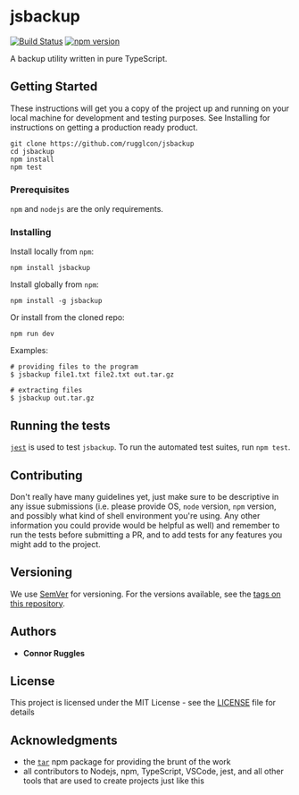 # jsbackup
[![Build Status](https://travis-ci.org/travis-ci/travis.rb.svg?branch=master)](https://travis-ci.org/rugglcon/jsbackup)
[![npm version](https://img.shields.io/npm/v/jsbackup.svg)](https://www.npmjs.com/package/jsbackup)

A backup utility written in pure TypeScript.

## Getting Started

These instructions will get you a copy of the project up and running on your local machine for development and testing purposes. See Installing for instructions on getting a production ready product.

```
git clone https://github.com/rugglcon/jsbackup
cd jsbackup
npm install
npm test
```

### Prerequisites

`npm` and `nodejs` are the only requirements.

### Installing

Install locally from `npm`:

```
npm install jsbackup
```

Install globally from `npm`:

```
npm install -g jsbackup
```

Or install from the cloned repo:

```
npm run dev
```

Examples:

```shell
# providing files to the program
$ jsbackup file1.txt file2.txt out.tar.gz

# extracting files
$ jsbackup out.tar.gz
```

## Running the tests

[`jest`](https://github.com/facebook/jest) is used to test `jsbackup`. To run the automated test suites, run `npm test`.

## Contributing

Don't really have many guidelines yet, just make sure to be descriptive in any issue submissions (i.e. please provide OS, `node` version, `npm` version, and possibly what kind of shell environment you're using. Any other information you could provide would be helpful as well) and remember to run the tests before submitting a PR, and to add tests for any features you might add to the project.

## Versioning

We use [SemVer](http://semver.org/) for versioning. For the versions available, see the [tags on this repository](https://github.com/rugglcon/jsbackup/tags).

## Authors

* **Connor Ruggles**

## License

This project is licensed under the MIT License - see the [LICENSE](LICENSE) file for details

## Acknowledgments

* the [`tar`](https://npmjs/package/tar) npm package for providing the brunt of the work
* all contributors to Nodejs, npm, TypeScript, VSCode, jest, and all other tools that are used to create projects just like this
